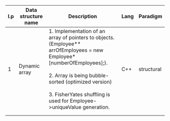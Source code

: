 | l.p | Data structure name | Description                                                                                                                                                                                                                                                         | Lang | Paradigm   |
|-----|---------------------|---------------------------------------------------------------------------------------------------------------------------------------------------------------------------------------------------------------------------------------------------------------------|------|------------|
| 1   | Dynamic array       | 1. Implementation of an array of pointers to objects.<br>(Employee** arrOfEmployees = new Employee* [numberOfEmployees];).<br><br>2. Array is being bubble-sorted (optimized version)<br><br>3. FisherYates shuffling is used for Employee->uniqueValue generation. | C++  | structural |
|     |                     |                                                                                                                                                                                                                                                                     |      |            |
|     |                     |                                                                                                                                                                                                                                                                     |      |            |
